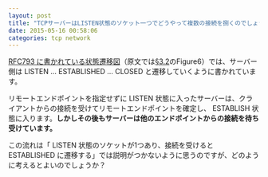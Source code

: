 ```yaml
---
layout: post
title: "TCPサーバーはLISTEN状態のソケット一つでどうやって複数の接続を捌くのでしょうか？"
date: 2015-05-16 00:58:06
categories: tcp network
---
```

<p><a href="http://www.atmarkit.co.jp/ait/articles/0402/13/news096_3.html" rel="nofollow">RFC793 に書かれている状態遷移図</a>（原文では<a href="https://tools.ietf.org/html/rfc793#section-3.2" rel="nofollow">§3.2</a>のFigure6）では、サーバー側は LISTEN ... ESTABLISHED ... CLOSED と遷移していくように書かれています。</p>

<p>リモートエンドポイントを指定せずに LISTEN 状態に入ったサーバーは、クライアントからの接続を受けてリモートエンドポイントを確定し、 ESTABLISH 状態に入ります。<strong>しかしその後もサーバーは他のエンドポイントからの接続を待ち受けています。</strong></p>

<p>この流れは「 LISTEN 状態のソケットが1つあり、接続を受けると ESTABLISHED に遷移する」では説明がつかないように思うのですが、どのように考えるとよいのでしょうか？</p>
